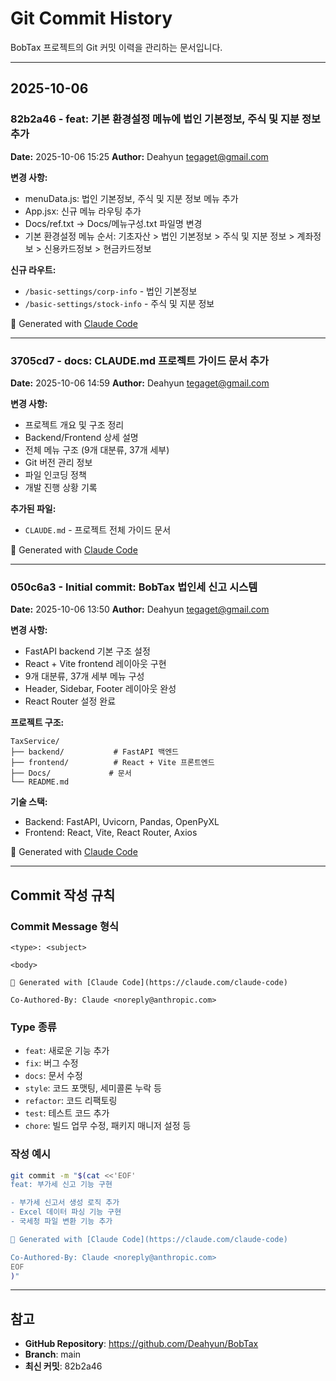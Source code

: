 # Git Commit History

BobTax 프로젝트의 Git 커밋 이력을 관리하는 문서입니다.

---

## 2025-10-06

### 82b2a46 - feat: 기본 환경설정 메뉴에 법인 기본정보, 주식 및 지분 정보 추가

**Date:** 2025-10-06 15:25
**Author:** Deahyun <tegaget@gmail.com>

**변경 사항:**
- menuData.js: 법인 기본정보, 주식 및 지분 정보 메뉴 추가
- App.jsx: 신규 메뉴 라우팅 추가
- Docs/ref.txt → Docs/메뉴구성.txt 파일명 변경
- 기본 환경설정 메뉴 순서: 기초자산 > 법인 기본정보 > 주식 및 지분 정보 > 계좌정보 > 신용카드정보 > 현금카드정보

**신규 라우트:**
- `/basic-settings/corp-info` - 법인 기본정보
- `/basic-settings/stock-info` - 주식 및 지분 정보

🤖 Generated with [Claude Code](https://claude.com/claude-code)

---

### 3705cd7 - docs: CLAUDE.md 프로젝트 가이드 문서 추가

**Date:** 2025-10-06 14:59
**Author:** Deahyun <tegaget@gmail.com>

**변경 사항:**
- 프로젝트 개요 및 구조 정리
- Backend/Frontend 상세 설명
- 전체 메뉴 구조 (9개 대분류, 37개 세부)
- Git 버전 관리 정보
- 파일 인코딩 정책
- 개발 진행 상황 기록

**추가된 파일:**
- `CLAUDE.md` - 프로젝트 전체 가이드 문서

🤖 Generated with [Claude Code](https://claude.com/claude-code)

---

### 050c6a3 - Initial commit: BobTax 법인세 신고 시스템

**Date:** 2025-10-06 13:50
**Author:** Deahyun <tegaget@gmail.com>

**변경 사항:**
- FastAPI backend 기본 구조 설정
- React + Vite frontend 레이아웃 구현
- 9개 대분류, 37개 세부 메뉴 구성
- Header, Sidebar, Footer 레이아웃 완성
- React Router 설정 완료

**프로젝트 구조:**
```
TaxService/
├── backend/           # FastAPI 백엔드
├── frontend/          # React + Vite 프론트엔드
├── Docs/             # 문서
└── README.md
```

**기술 스택:**
- Backend: FastAPI, Uvicorn, Pandas, OpenPyXL
- Frontend: React, Vite, React Router, Axios

🤖 Generated with [Claude Code](https://claude.com/claude-code)

---

## Commit 작성 규칙

### Commit Message 형식
```
<type>: <subject>

<body>

🤖 Generated with [Claude Code](https://claude.com/claude-code)

Co-Authored-By: Claude <noreply@anthropic.com>
```

### Type 종류
- `feat`: 새로운 기능 추가
- `fix`: 버그 수정
- `docs`: 문서 수정
- `style`: 코드 포맷팅, 세미콜론 누락 등
- `refactor`: 코드 리팩토링
- `test`: 테스트 코드 추가
- `chore`: 빌드 업무 수정, 패키지 매니저 설정 등

### 작성 예시
```bash
git commit -m "$(cat <<'EOF'
feat: 부가세 신고 기능 구현

- 부가세 신고서 생성 로직 추가
- Excel 데이터 파싱 기능 구현
- 국세청 파일 변환 기능 추가

🤖 Generated with [Claude Code](https://claude.com/claude-code)

Co-Authored-By: Claude <noreply@anthropic.com>
EOF
)"
```

---

## 참고

- **GitHub Repository**: https://github.com/Deahyun/BobTax
- **Branch**: main
- **최신 커밋**: 82b2a46
